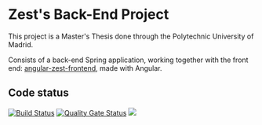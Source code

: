 # Zest's Back-End Project

This project is a Master's Thesis done through the Polytechnic University of Madrid. 

Consists of a back-end Spring application, working together with the front end: [angular-zest-frontend](https://github.com/luismoteando/angular-zest-frontend), made with Angular.

## Code status

[![Build Status](https://travis-ci.com/luismoteando/spring-zest-backend.svg?branch=develop)](https://travis-ci.com/luismoteando/spring-zest-backend)
[![Quality Gate Status](https://sonarcloud.io/api/project_badges/measure?project=es.upm.miw%3Aspring-zest-backend&metric=alert_status)](https://sonarcloud.io/dashboard?id=es.upm.miw%3Aspring-zest-backend)
[![](https://img.shields.io/static/v1?label=Heroku&message=v1.0.0-SNAPSHOT&color=green)](https://zest-workout-planner.herokuapp.com)
